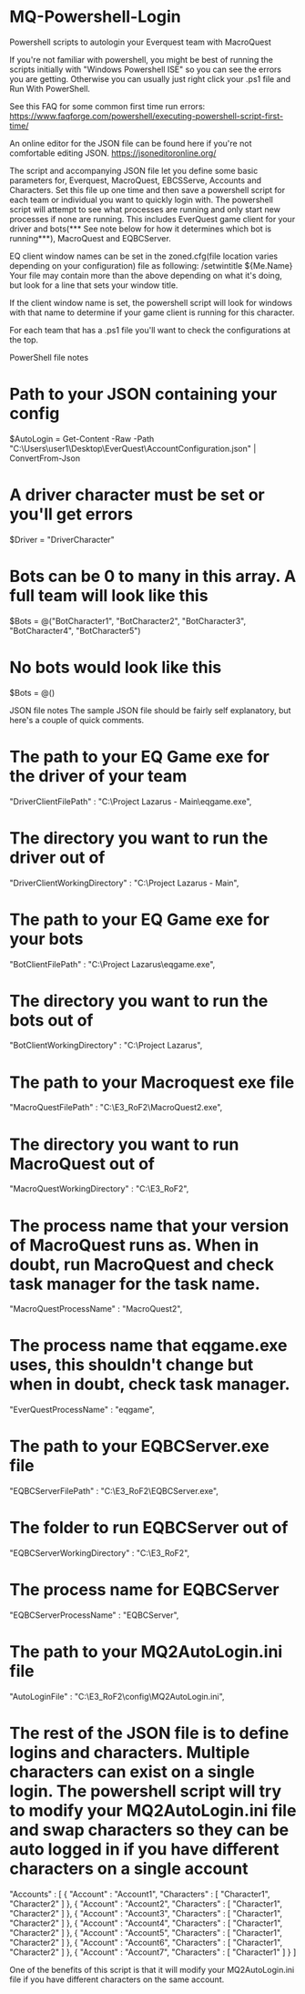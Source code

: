 # MQ-Powershell-Login
Powershell scripts to autologin your Everquest team with MacroQuest

If you're not familiar with powershell, you might be best of running the scripts initially with "Windows Powershell ISE" so you can see the errors you are getting.  Otherwise you can usually just right click your .ps1 file and Run With PowerShell.

See this FAQ for some common first time run errors:
https://www.faqforge.com/powershell/executing-powershell-script-first-time/

An online editor for the JSON file can be found here if you're not comfortable editing JSON.
https://jsoneditoronline.org/

The script and accompanying JSON file let you define some basic parameters for, Everquest, MacroQuest, EBCSServe, Accounts and Characters.  Set this file up one time and then save a powershell script for each team or individual you want to quickly login with.  The powershell script will attempt to see what processes are running and only start new processes if none are running.  This includes EverQuest game client for your driver and bots(*** See note below for how it determines which bot is running***), MacroQuest and EQBCServer.

EQ client window names can be set in the zoned.cfg(file location varies depending on your configuration) file as following:
/setwintitle ${Me.Name}
Your file may contain more than the above depending on what it's doing, but look for a line that sets your window title.

If the client window name is set, the powershell script will look for windows with that name to determine if your game client is running for this character.

For each team that has a .ps1 file you'll want to check the configurations at the top.

PowerShell file notes
# Path to your JSON containing your config
$AutoLogin = Get-Content -Raw -Path "C:\Users\user1\Desktop\EverQuest\AccountConfiguration.json" | ConvertFrom-Json
# A driver character must be set or you'll get errors
$Driver = "DriverCharacter"
# Bots can be 0 to many in this array.  A full team will look like this
$Bots = @("BotCharacter1", "BotCharacter2", "BotCharacter3", "BotCharacter4", "BotCharacter5")
# No bots would look like this
$Bots = @()

JSON file notes
The sample JSON file should be fairly self explanatory, but here's a couple of quick comments.

  # The path to your EQ Game exe for the driver of your team
  "DriverClientFilePath" : "C:\\Project Lazarus - Main\\eqgame.exe",
  # The directory you want to run the driver out of
  "DriverClientWorkingDirectory" : "C:\\Project Lazarus - Main",
  # The path to your EQ Game exe for your bots
  "BotClientFilePath" : "C:\\Project Lazarus\\eqgame.exe",
  # The directory you want to run the bots out of
  "BotClientWorkingDirectory" : "C:\\Project Lazarus",
  # The path to your Macroquest exe file
  "MacroQuestFilePath" : "C:\\E3_RoF2\\MacroQuest2.exe",
  # The directory you want to run MacroQuest out of
  "MacroQuestWorkingDirectory" : "C:\\E3_RoF2",
  # The process name that your version of MacroQuest runs as.  When in doubt, run MacroQuest and check task manager for the task name.
  "MacroQuestProcessName" : "MacroQuest2",
  # The process name that eqgame.exe uses, this shouldn't change but when in doubt, check task manager.
  "EverQuestProcessName" : "eqgame",
  # The path to your EQBCServer.exe file
  "EQBCServerFilePath" : "C:\\E3_RoF2\\EQBCServer.exe",
  # The folder to run EQBCServer out of
  "EQBCServerWorkingDirectory" : "C:\\E3_RoF2",
  # The process name for EQBCServer
  "EQBCServerProcessName" : "EQBCServer",
  # The path to your MQ2AutoLogin.ini file 
  "AutoLoginFile" : "C:\\E3_RoF2\\config\\MQ2AutoLogin.ini",

# The rest of the JSON file is to define logins and characters.  Multiple characters can exist on a single login.  The powershell script will try to modify your MQ2AutoLogin.ini file and swap characters so they can be auto logged in if you have different characters on a single account

"Accounts" : [ 
	{
    "Account" : "Account1",
    "Characters" : [ "Character1", "Character2" ]
    },
    {
    "Account" : "Account2",
    "Characters" : [ "Character1", "Character2" ]
    },
    {
    "Account" : "Account3",
    "Characters" : [ "Character1", "Character2" ]
    },
    {
    "Account" : "Account4",
    "Characters" : [ "Character1", "Character2" ]
    },
    {
    "Account" : "Account5",
    "Characters" : [ "Character1", "Character2" ]
    },
	{
    "Account" : "Account6",
    "Characters" : [ "Character1", "Character2" ]
    },
    {
    "Account" : "Account7",
    "Characters" : [ "Character1" ]
    }
  ]
  
One of the benefits of this script is that it will modify your MQ2AutoLogin.ini file if you have different characters on the same account.


